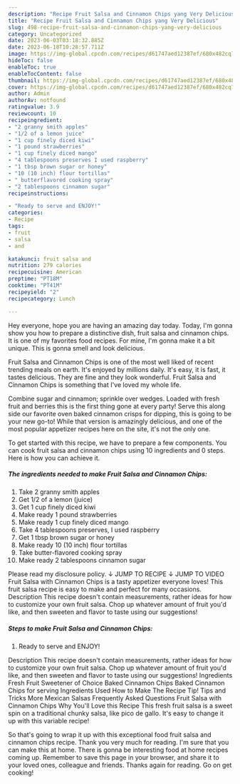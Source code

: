 ```yaml
---
description: "Recipe Fruit Salsa and Cinnamon Chips yang Very Delicious"
title: "Recipe Fruit Salsa and Cinnamon Chips yang Very Delicious"
slug: 498-recipe-fruit-salsa-and-cinnamon-chips-yang-very-delicious
category: Uncategorized
date: 2023-06-03T03:18:32.885Z
date: 2023-06-18T10:28:57.711Z
image: https://img-global.cpcdn.com/recipes/d61747aed12387ef/680x482cq70/fruit-salsa-and-cinnamon-chips-recipe-main-photo.jpg
hideToc: false
enableToc: true
enableTocContent: false
thumbnail: https://img-global.cpcdn.com/recipes/d61747aed12387ef/680x482cq70/fruit-salsa-and-cinnamon-chips-recipe-main-photo.jpg
cover: https://img-global.cpcdn.com/recipes/d61747aed12387ef/680x482cq70/fruit-salsa-and-cinnamon-chips-recipe-main-photo.jpg
author: Admin
authorAv: notfound
ratingvalue: 3.9
reviewcount: 10
recipeingredient:
- "2 granny smith apples"
- "1/2 of a lemon juice"
- "1 cup finely diced kiwi"
- "1 pound strawberries"
- "1 cup finely diced mango"
- "4 tablespoons preserves I used raspberry"
- "1 tbsp brown sugar or honey"
- "10 (10 inch) flour tortillas"
- " butterflavored cooking spray"
- "2 tablespoons cinnamon sugar"
recipeinstructions:

- "Ready to serve and ENJOY!"
categories:
- Recipe
tags:
- fruit
- salsa
- and

katakunci: fruit salsa and 
nutrition: 279 calories
recipecuisine: American
preptime: "PT18M"
cooktime: "PT41M"
recipeyield: "2"
recipecategory: Lunch

---
```



Hey everyone, hope you are having an amazing day today. Today, I'm gonna show you how to prepare a distinctive dish, fruit salsa and cinnamon chips. It is one of my favorites food recipes. For mine, I'm gonna make it a bit unique. This is gonna smell and look delicious.

Fruit Salsa and Cinnamon Chips is one of the most well liked of recent trending meals on earth. It's enjoyed by millions daily. It's easy, it is fast, it tastes delicious. They are fine and they look wonderful. Fruit Salsa and Cinnamon Chips is something that I've loved my whole life.

Combine sugar and cinnamon; sprinkle over wedges. Loaded with fresh fruit and berries this is the first thing gone at every party! Serve this along side our favorite oven baked cinnamon crisps for dipping, this is going to be your new go-to! While that version is amazingly delicious, and one of the most popular appetizer recipes here on the site, it&#39;s not the only one.


To get started with this recipe, we have to prepare a few components. You can cook fruit salsa and cinnamon chips using 10 ingredients and 0 steps. Here is how you can achieve it.

<!--inarticleads1-->

##### The ingredients needed to make Fruit Salsa and Cinnamon Chips:

1. Take 2 granny smith apples
1. Get 1/2 of a lemon (juice)
1. Get 1 cup finely diced kiwi
1. Make ready 1 pound strawberries
1. Make ready 1 cup finely diced mango
1. Take 4 tablespoons preserves, I used raspberry
1. Get 1 tbsp brown sugar or honey
1. Make ready 10 (10 inch) flour tortillas
1. Take  butter-flavored cooking spray
1. Make ready 2 tablespoons cinnamon sugar


Please read my disclosure policy. ↓ JUMP TO RECIPE ↓ JUMP TO VIDEO Fruit Salsa with Cinnamon Chips is a tasty appetizer everyone loves! This fruit salsa recipe is easy to make and perfect for many occasions. Description This recipe doesn&#39;t contain measurements, rather ideas for how to customize your own fruit salsa. Chop up whatever amount of fruit you&#39;d like, and then sweeten and flavor to taste using our suggestions! 

<!--inarticleads2-->

##### Steps to make Fruit Salsa and Cinnamon Chips:


1. Ready to serve and ENJOY!

Description This recipe doesn&#39;t contain measurements, rather ideas for how to customize your own fruit salsa. Chop up whatever amount of fruit you&#39;d like, and then sweeten and flavor to taste using our suggestions! Ingredients Fresh Fruit Sweetener of Choice Baked Cinnamon Chips Baked Cinnamon Chips for serving Ingredients Used How to Make The Recipe Tip! Tips and Tricks More Mexican Salsas Frequently Asked Questions Fruit Salsa with Cinnamon Chips Why You&#39;ll Love this Recipe This fresh fruit salsa is a sweet spin on a traditional chunky salsa, like pico de gallo. It&#39;s easy to change it up with this variable recipe! 

So that's going to wrap it up with this exceptional food fruit salsa and cinnamon chips recipe. Thank you very much for reading. I'm sure that you can make this at home. There is gonna be interesting food at home recipes coming up. Remember to save this page in your browser, and share it to your loved ones, colleague and friends. Thanks again for reading. Go on get cooking!
